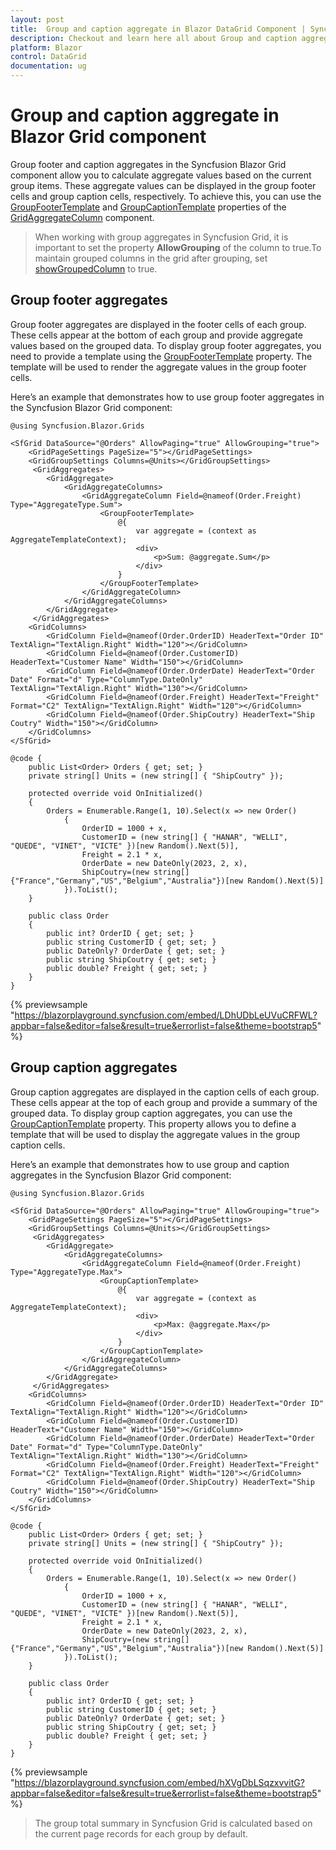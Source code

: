 ```yaml
---
layout: post
title:  Group and caption aggregate in Blazor DataGrid Component | Syncfusion
description: Checkout and learn here all about Group and caption aggregate in Syncfusion Blazor DataGrid component and much more details.
platform: Blazor
control: DataGrid
documentation: ug
---
```


# Group and caption aggregate in Blazor Grid component

Group footer and caption aggregates in the Syncfusion Blazor Grid component allow you to calculate aggregate values based on the current group items. These aggregate values can be displayed in the group footer cells and group caption cells, respectively. To achieve this, you can use the [GroupFooterTemplate](https://help.syncfusion.com/cr/blazor/Syncfusion.Blazor.Grids.GridAggregateColumn.html#Syncfusion_Blazor_Grids_GridAggregateColumn_GroupFooterTemplate) and [GroupCaptionTemplate](https://help.syncfusion.com/cr/blazor/Syncfusion.Blazor.Grids.GridAggregateColumn.html#Syncfusion_Blazor_Grids_GridAggregateColumn_GroupCaptionTemplate) properties of the [GridAggregateColumn](https://help.syncfusion.com/cr/blazor/Syncfusion.Blazor.Grids.GridAggregateColumn.html#Syncfusion_Blazor_Grids_GridAggregateColumn__ctor) component.

> When working with group aggregates in Syncfusion Grid, it is important to set the property **AllowGrouping** of the column to true.To maintain grouped columns in the grid after grouping, set [showGroupedColumn](https://help.syncfusion.com/cr/blazor/Syncfusion.Blazor.Grids.GridGroupSettings.html#Syncfusion_Blazor_Grids_GridGroupSettings_ShowGroupedColumn) to true.

## Group footer aggregates

Group footer aggregates are displayed in the footer cells of each group. These cells appear at the bottom of each group and provide aggregate values based on the grouped data. To display group footer aggregates, you need to provide a template using the [GroupFooterTemplate](https://help.syncfusion.com/cr/blazor/Syncfusion.Blazor.Grids.GridAggregateColumn.html#Syncfusion_Blazor_Grids_GridAggregateColumn_GroupFooterTemplate) property. The template will be used to render the aggregate values in the group footer cells.

Here’s an example that demonstrates how to use group footer aggregates in the Syncfusion Blazor Grid component:

```cshtml
@using Syncfusion.Blazor.Grids

<SfGrid DataSource="@Orders" AllowPaging="true" AllowGrouping="true">
    <GridPageSettings PageSize="5"></GridPageSettings>
    <GridGroupSettings Columns=@Units></GridGroupSettings>
     <GridAggregates>
        <GridAggregate>
            <GridAggregateColumns>
                <GridAggregateColumn Field=@nameof(Order.Freight) Type="AggregateType.Sum">
                    <GroupFooterTemplate>
                        @{
                            var aggregate = (context as AggregateTemplateContext);
                            <div>
                                <p>Sum: @aggregate.Sum</p>
                            </div>
                        }
                    </GroupFooterTemplate>
                </GridAggregateColumn>
            </GridAggregateColumns>
        </GridAggregate>
     </GridAggregates>
    <GridColumns>
        <GridColumn Field=@nameof(Order.OrderID) HeaderText="Order ID" TextAlign="TextAlign.Right" Width="120"></GridColumn>
        <GridColumn Field=@nameof(Order.CustomerID) HeaderText="Customer Name" Width="150"></GridColumn>
        <GridColumn Field=@nameof(Order.OrderDate) HeaderText="Order Date" Format="d" Type="ColumnType.DateOnly" TextAlign="TextAlign.Right" Width="130"></GridColumn>
        <GridColumn Field=@nameof(Order.Freight) HeaderText="Freight" Format="C2" TextAlign="TextAlign.Right" Width="120"></GridColumn>
        <GridColumn Field=@nameof(Order.ShipCoutry) HeaderText="Ship Coutry" Width="150"></GridColumn>
    </GridColumns>
</SfGrid>

@code {
    public List<Order> Orders { get; set; }
    private string[] Units = (new string[] { "ShipCoutry" });

    protected override void OnInitialized()
    {
        Orders = Enumerable.Range(1, 10).Select(x => new Order()
            {
                OrderID = 1000 + x,
                CustomerID = (new string[] { "HANAR", "WELLI", "QUEDE", "VINET", "VICTE" })[new Random().Next(5)],
                Freight = 2.1 * x,
                OrderDate = new DateOnly(2023, 2, x),
                ShipCoutry=(new string[]{"France","Germany","US","Belgium","Australia"})[new Random().Next(5)]
            }).ToList();
    }

    public class Order
    {
        public int? OrderID { get; set; }
        public string CustomerID { get; set; }
        public DateOnly? OrderDate { get; set; }
        public string ShipCoutry { get; set; }
        public double? Freight { get; set; }
    }
}
```
{% previewsample "https://blazorplayground.syncfusion.com/embed/LDhUDbLeUVuCRFWL?appbar=false&editor=false&result=true&errorlist=false&theme=bootstrap5" %}

## Group caption aggregates

Group caption aggregates are displayed in the caption cells of each group. These cells appear at the top of each group and provide a summary of the grouped data. To display group caption aggregates, you can use the [GroupCaptionTemplate](https://help.syncfusion.com/cr/blazor/Syncfusion.Blazor.Grids.GridAggregateColumn.html#Syncfusion_Blazor_Grids_GridAggregateColumn_GroupCaptionTemplate) property. This property allows you to define a template that will be used to display the aggregate values in the group caption cells.

Here’s an example that demonstrates how to use group and caption aggregates in the Syncfusion Blazor Grid component:

```cshtml
@using Syncfusion.Blazor.Grids

<SfGrid DataSource="@Orders" AllowPaging="true" AllowGrouping="true">
    <GridPageSettings PageSize="5"></GridPageSettings>
    <GridGroupSettings Columns=@Units></GridGroupSettings>
     <GridAggregates>
        <GridAggregate>
            <GridAggregateColumns>
                <GridAggregateColumn Field=@nameof(Order.Freight) Type="AggregateType.Max">
                    <GroupCaptionTemplate>
                        @{
                            var aggregate = (context as AggregateTemplateContext);
                            <div>
                                <p>Max: @aggregate.Max</p>
                            </div>
                        }
                    </GroupCaptionTemplate>
                </GridAggregateColumn>
            </GridAggregateColumns>
        </GridAggregate>
     </GridAggregates>
    <GridColumns>
        <GridColumn Field=@nameof(Order.OrderID) HeaderText="Order ID" TextAlign="TextAlign.Right" Width="120"></GridColumn>
        <GridColumn Field=@nameof(Order.CustomerID) HeaderText="Customer Name" Width="150"></GridColumn>
        <GridColumn Field=@nameof(Order.OrderDate) HeaderText="Order Date" Format="d" Type="ColumnType.DateOnly" TextAlign="TextAlign.Right" Width="130"></GridColumn>
        <GridColumn Field=@nameof(Order.Freight) HeaderText="Freight" Format="C2" TextAlign="TextAlign.Right" Width="120"></GridColumn>
        <GridColumn Field=@nameof(Order.ShipCoutry) HeaderText="Ship Coutry" Width="150"></GridColumn>
    </GridColumns>
</SfGrid>

@code {
    public List<Order> Orders { get; set; }
    private string[] Units = (new string[] { "ShipCoutry" });

    protected override void OnInitialized()
    {
        Orders = Enumerable.Range(1, 10).Select(x => new Order()
            {
                OrderID = 1000 + x,
                CustomerID = (new string[] { "HANAR", "WELLI", "QUEDE", "VINET", "VICTE" })[new Random().Next(5)],
                Freight = 2.1 * x,
                OrderDate = new DateOnly(2023, 2, x),
                ShipCoutry=(new string[]{"France","Germany","US","Belgium","Australia"})[new Random().Next(5)]
            }).ToList();
    }

    public class Order
    {
        public int? OrderID { get; set; }
        public string CustomerID { get; set; }
        public DateOnly? OrderDate { get; set; }
        public string ShipCoutry { get; set; }
        public double? Freight { get; set; }
    }
}
```
{% previewsample "https://blazorplayground.syncfusion.com/embed/hXVgDbLSqzxvvitG?appbar=false&editor=false&result=true&errorlist=false&theme=bootstrap5" %}

> The group total summary in Syncfusion Grid is calculated based on the current page records for each group by default.